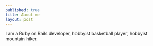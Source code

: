 ```yaml
---
published: true
title: About me
layout: post
---
```

I am a Ruby on Rails developer, hobbyist basketball player, hobbyist mountain hiker.